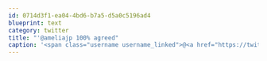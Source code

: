 ```yaml
---
id: 0714d3f1-ea04-4bd6-b7a5-d5a0c5196ad4
blueprint: text
category: twitter
title: "'@ameliajp 100% agreed"
caption: '<span class="username username_linked">@<a href="https://twitter.com/ameliajp" title="Amelia Pothoven">ameliajp</a></span> 100% agreed'
---
```

